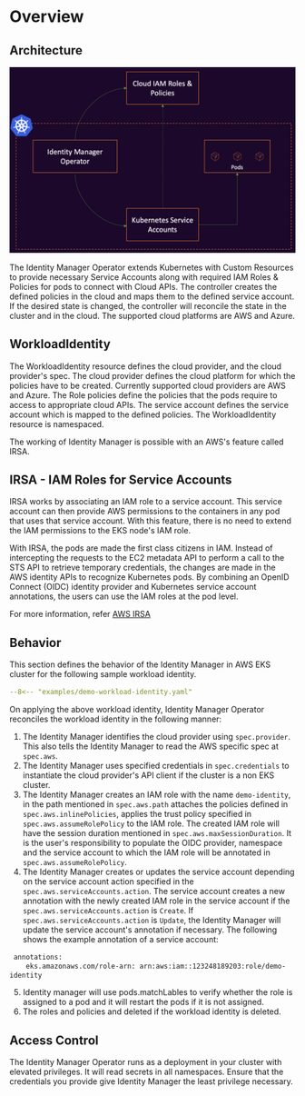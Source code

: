 # Overview

## Architecture
![high-level-overview](./assets/overview.png)

The Identity Manager Operator extends Kubernetes with Custom Resources to provide necessary Service Accounts along with required IAM Roles & Policies for pods to connect with Cloud APIs. The controller creates the defined policies in the cloud and maps them to the defined service account. If the desired state is changed, the controller will reconcile the state in the cluster and in the cloud. The supported cloud platforms are AWS and Azure.


## WorkloadIdentity

The WorkloadIdentity resource defines the cloud provider, and the cloud provider's spec. The cloud provider defines the cloud platform for which the policies have to be created. Currently supported cloud providers are AWS and Azure. The Role policies define the policies that the pods require to access to appropriate cloud APIs. The service account defines the service account which is mapped to the defined policies. The WorkloadIdentity resource is namespaced.

The working of Identity Manager is possible with an AWS's feature called IRSA.

## IRSA - IAM Roles for Service Accounts

IRSA works by associating an IAM role to a service account. This service account can then provide AWS permissions to the containers in any pod that uses that service account. With this feature, there is no need to extend the IAM permissions to the EKS node's IAM role. 

With IRSA, the pods are made the first class citizens in IAM. Instead of intercepting the requests to the EC2 metadata API to perform a call to the STS API to retrieve temporary credentials, the changes are made in the AWS identity APIs to recognize Kubernetes pods. By combining an OpenID Connect (OIDC) identity provider and Kubernetes service account annotations, the users can use the IAM roles at the pod level.

For more information, refer [AWS IRSA](https://aws.amazon.com/blogs/opensource/introducing-fine-grained-iam-roles-service-accounts/)

## Behavior
This section defines the behavior of the Identity Manager in AWS EKS cluster for the following sample workload identity.
``` yaml
--8<-- "examples/demo-workload-identity.yaml"
```
On applying the above workload identity, Identity Manager Operator reconciles the workload identity in the following manner:

1. The Identity Manager identifies the cloud provider using `spec.provider`. This also tells the Identity Manager to read the AWS specific spec at `spec.aws`.
2. The Identity Manager uses specified credentials in `spec.credentials` to instantiate the cloud provider's API client if the cluster is a non EKS cluster.
3. The Identity Manager creates an IAM role with the name `demo-identity`, in the path mentioned in `spec.aws.path` attaches the policies defined in `spec.aws.inlinePolicies`, applies the trust policy specified in `spec.aws.assumeRolePolicy` to the IAM role. The created IAM role will have the session duration mentioned in `spec.aws.maxSessionDuration`. It is the user's responsibility to populate the OIDC provider, namespace and the service account to which the IAM role will be annotated in `spec.aws.assumeRolePolicy`.
4. The Identity Manager creates or updates the service account depending on the service account action specified in the `spec.aws.serviceAccounts.action`. The service account creates a new annotation with the newly created IAM role in the service account if the `spec.aws.serviceAccounts.action` is `Create`. If `spec.aws.serviceAccounts.action` is `Update`, the Identity Manager will update the service account's annotation if necessary. The following shows the example annotation of a service account:
```
 annotations:
    eks.amazonaws.com/role-arn: arn:aws:iam::123248189203:role/demo-identity
```
5. Identity manager will use pods.matchLables to verify whether the role is assigned to a pod and it will restart the pods if it is not assigned.
6. The roles and policies and deleted if the workload identity is deleted.

## Access Control

The Identity Manager Operator runs as a deployment in your cluster with elevated
privileges. It will read secrets in all namespaces. Ensure that the credentials you provide give Identity Manager the least privilege necessary.
